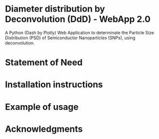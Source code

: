 # Diameter distribution by Deconvolution (DdD) - WebApp 2.0
A Python (Dash by Plotly) Web Application to determinate the Particle Size Distribution (PSD) of Semiconductor Nanoparticles (SNPs), using deconvolution.  

# Statement of Need


# Installation instructions


# Example of usage


# Acknowledgments